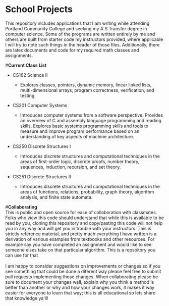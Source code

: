 # **School Projects**
This repository includes applications that I am writing while attending
Portland Community College and seeking my A.S Transfer degree in computer science. Some of the programs 
are written entirely by me and others are built from starter code my instructors
provided, where applicable I will try to note such things in the header of those
files. Additionally, there are latex documents and code for my required math classes and assignments. 

#**Current Class List**

* CS162 Science II<BR>
     * Explores classes, pointers, dynamic memory, linear linked lists, multi-dimensional arrays, program correctness, verification, and testing.<BR> 

* CS201 Computer Systems<BR>
     * Introduces computer systems from a software perspective. Provides an overview of C and assembly language programming and reading skills. Explores basic systems programming skills and tools to measure and improve program performance based on an understanding of key aspects of machine architecture.<BR>

* CS250 Discrete Structures I<BR>
     * Introduces discrete structures and computational techniques in the areas of first-order logic, discrete proofs, number theory, sequences, induction, recursion, and set theory.<BR>

* CS251 Discrete Structures II <BR>
     * Introduces discrete structures and computational techniques in the areas of functions, relations, probability, graph theory, algorithm analysis, and finite state automata.

#**Collaborating**<BR>
This is public and open source for ease of collaboration with classmates. Folks who view this code should understand that while this is available to be read by you, cloning this repository and copy/pasting this code will not help you in any way and will get you in trouble with your instructors. This is strictly reference material, and pretty much everything I have written is a derivation of various examples from textbooks and other resources. For example say you have completed an assignment and would like to see someone elses take on that particular algorithm. This is a repsoitory you can use for that<BR>
<BR>
I am happy to consider suggestions on improvements or changes so if you see something that could be done a diferent way please feel free to submit pull requests implementing those changes. When collaborating please be sure to document your changes well, explain why you think a method is better than another or why and how your changes work, it makes it way easier for everyone to learn that way; this is all educational so lets share that knowledge ya'll!


